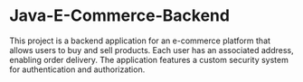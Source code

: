 # Java-E-Commerce-Backend
This project is a backend application for an e-commerce platform that allows users to buy and sell products. Each user has an associated address, enabling order delivery. The application features a custom security system for authentication and authorization.
